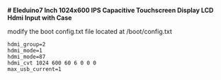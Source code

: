 **# Eleduino7 Inch 1024x600 IPS Capacitive Touchscreen Display LCD Hdmi Input with Case**

modify the boot config.txt file located at /boot/config.txt
```
hdmi_group=2  
hdmi_mode=1  
hdmi_mode=87  
hdmi_cvt 1024 600 60 6 0 0 0  
max_usb_current=1
```
